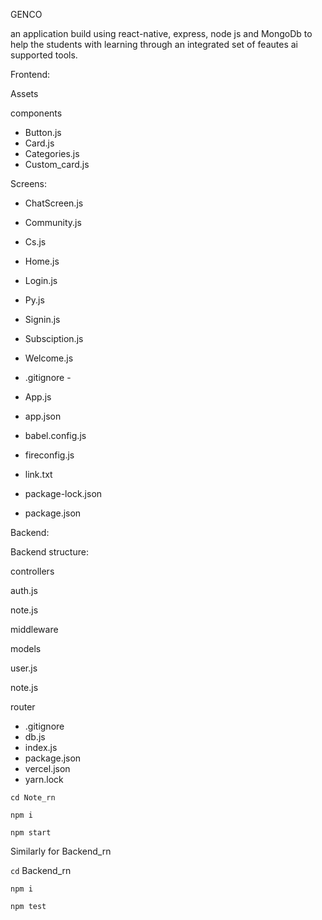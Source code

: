 GENCO

an application build using react-native, express, node js and MongoDb to help the students with learning through an integrated set of feautes ai supported tools.

Frontend:

Assets

components

- Button.js
- Card.js
- Categories.js
- Custom_card.js

Screens: 

- ChatScreen.js
- Community.js
- Cs.js
- Home.js
- Login.js
- Py.js
- Signin.js
- Subsciption.js
- Welcome.js

- .gitignore -
- App.js
- app.json
- babel.config.js
- fireconfig.js
- link.txt
- package-lock.json
- package.json

Backend:

Backend structure:

controllers

auth.js

note.js

middleware

models

user.js

note.js

router

- .gitignore
- db.js
- index.js
- package.json
- vercel.json
- yarn.lock

`cd Note_rn`

`npm i`

`npm start`

Similarly for Backend_rn

`cd` Backend_rn

`npm i`

`npm test`
